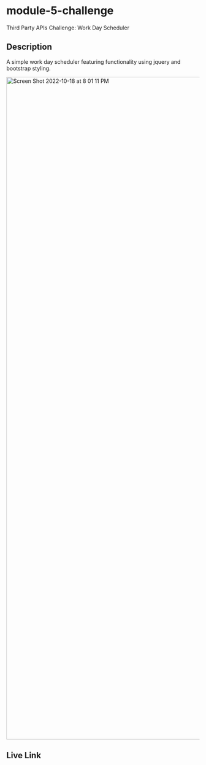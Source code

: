 # module-5-challenge
Third Party APIs Challenge: Work Day Scheduler

## Description
A simple work day scheduler featuring functionality using jquery and bootstrap styling.

<img width="1728" alt="Screen Shot 2022-10-18 at 8 01 11 PM" src="https://user-images.githubusercontent.com/112192098/196573530-9ed07bd2-4468-4c80-9161-8e14eea6f173.png">

## Live Link

